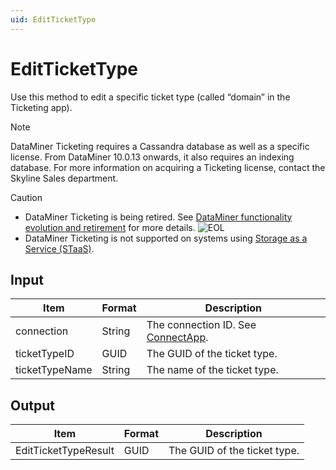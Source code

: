 ```yaml
---
uid: EditTicketType
---
```


# EditTicketType

Use this method to edit a specific ticket type (called “domain” in the Ticketing app).

> [!NOTE]
> DataMiner Ticketing requires a Cassandra database as well as a specific license. From DataMiner 10.0.13 onwards, it also requires an indexing database. For more information on acquiring a Ticketing license, contact the Skyline Sales department.

> [!CAUTION]
>
> - DataMiner Ticketing is being retired. See [DataMiner functionality evolution and retirement](xref:Software_support_life_cycles) for more details. ![EOL](~/user-guide/images/EOL_Duo.png)
> - DataMiner Ticketing is not supported on systems using [Storage as a Service (STaaS)](xref:STaaS).

## Input

| Item           | Format | Description                                          |
|----------------|--------|------------------------------------------------------|
| connection     | String | The connection ID. See [ConnectApp](xref:ConnectApp). |
| ticketTypeID   | GUID   | The GUID of the ticket type.                         |
| ticketTypeName | String | The name of the ticket type.                         |

## Output

| Item                 | Format | Description                  |
|----------------------|--------|------------------------------|
| EditTicketTypeResult | GUID   | The GUID of the ticket type. |
